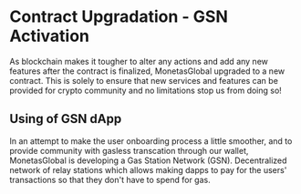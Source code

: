# Contract Upgradation - GSN Activation
As blockchain makes it tougher to alter any actions and add any new features after the contract is finalized, MonetasGlobal upgraded to a new contract. This is solely to ensure that new services and features can be provided for crypto community and no limitations stop us from doing so!

## Using of GSN dApp
In an attempt to make the user onboarding process a little smoother, and to provide community with gasless transcation through our wallet, MonetasGlobal is developing a Gas Station Network (GSN). Decentralized network of relay stations which allows making dapps to pay for the users' transactions so that they don't have to spend for gas.